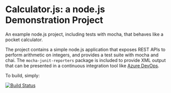 Calculator.js: a node.js Demonstration Project
==============================================
An example node.js project, including tests with mocha, that behaves like
a pocket calculator.

The project contains a simple node.js application that exposes REST APIs
to perform arithmetic on integers, and provides a test suite with mocha
and chai.  The `mocha-junit-reporters` package is included to provide XML
output that can be presented in a continuous integration tool like
[Azure DevOps](https://azure.com/devops).

To build, simply:

[![Build Status](https://dev.azure.com/shafiklab1989/Integrating%20External%20Source%20Control%20with%20Azure%20Pipelines/_apis/build/status/shafikhasna.calculator?branchName=master)](https://dev.azure.com/shafiklab1989/Integrating%20External%20Source%20Control%20with%20Azure%20Pipelines/_build/latest?definitionId=7&branchName=master)

